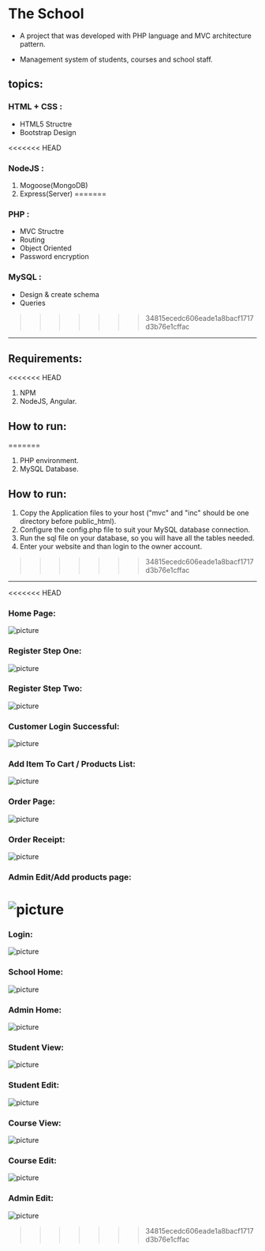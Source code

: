 # The School
* A project that was developed with PHP language and MVC architecture pattern.

* Management system of students, courses and school staff.

## topics:

### HTML + CSS :
* HTML5 Structre
* Bootstrap Design

<<<<<<< HEAD
### NodeJS :

1. Mogoose(MongoDB)
2. Express(Server)
=======
### PHP :
* MVC Structre
* Routing
* Object Oriented
* Password encryption

### MySQL :
* Design & create schema
* Queries
>>>>>>> 34815ecedc606eade1a8bacf1717d3b76e1cffac

***

## Requirements:

<<<<<<< HEAD
1. NPM
2. NodeJS, Angular.



## How to run:

=======
1. PHP environment.
2. MySQL Database.

## How to run:

1. Copy the Application files to your host ("mvc" and "inc" should be one directory before public_html).
2. Configure the config.php file to suit your MySQL database connection.
3. Run the sql file on your database, so you will have all the tables needed.
4. Enter your website and than login to the owner account.
>>>>>>> 34815ecedc606eade1a8bacf1717d3b76e1cffac


***

<<<<<<< HEAD
### Home Page:

![picture](./demo/homePage.PNG)

### Register Step One:

![picture](./demo/registerStepOne.PNG)

### Register Step Two:

![picture](./demo/registerStepTwo.PNG)

### Customer Login Successful:

![picture](./demo/customerLoginSuccessful.PNG)

### Add Item To Cart / Products List:

![picture](./demo/addItemToCart.PNG)

### Order Page:

![picture](./demo/orderPage.PNG)

### Order Receipt:

![picture](./demo/orderConfirm.PNG)

### Admin Edit/Add products page:

![picture](./demo/adminAddEditProducts.PNG)
=======
### Login:

![picture](./images/login.PNG)

### School Home:

![picture](./images/school-home.PNG)

### Admin Home:

![picture](./images/admin-home.PNG)

### Student View:

![picture](./images/student-view.PNG)

### Student Edit:

![picture](./images/student-edit.PNG)

### Course View:

![picture](./images/course-view.PNG)

### Course Edit:

![picture](./images/course-edit.PNG)

### Admin Edit:

![picture](./images/admin-edit.PNG)
>>>>>>> 34815ecedc606eade1a8bacf1717d3b76e1cffac

